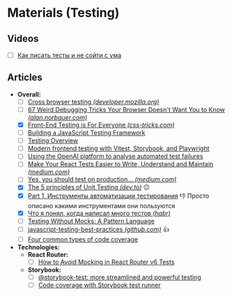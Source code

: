 # Materials (Testing)

## Videos

- [ ] [Как писать тесты и не сойти с ума](https://rutube.ru/video/a3c419bdbf8eff9b843bcfc589c37e72)

## Articles

- **Overall:**
  - [ ] [Cross browser testing _(developer.mozilla.org)_](https://developer.mozilla.org/en-US/docs/Learn/Tools_and_testing/Cross_browser_testing)
  - [ ] [67 Weird Debugging Tricks Your Browser Doesn't Want You to Know _(alan.norbauer.com)_](https://alan.norbauer.com/articles/browser-debugging-tricks)
  - [x] [Front-End Testing is For Everyone _(css-tricks.com)_](https://css-tricks.com/front-end-testing-is-for-everyone/)
  - [ ] [Building a JavaScript Testing Framework](https://cpojer.net/posts/building-a-javascript-testing-framework)
  - [ ] [Testing Overview](https://abseil.io/resources/swe-book/html/ch11.html)
  - [ ] [Modern frontend testing with Vitest, Storybook, and Playwright](https://www.defined.net/blog/modern-frontend-testing)
  - [ ] [Using the OpenAI platform to analyse automated test failures](https://labs.pineview.io/using-openai-platform-to-analyse-automated-test-failures/)
  - [ ] [Make Your React Tests Easier to Write, Understand and Maintain _(medium.com)_](https://itnext.io/make-your-react-tests-easier-to-write-understand-and-maintain-9fa769381d62)
  - [ ] [Yes, you should test on production… _(medium.com)_](https://marcochiappetta.medium.com/yes-you-should-test-on-production-61f6dc61908b)
  - [x] [The 5 principles of Unit Testing _(dev.to)_](https://dev.to/one-beyond/the-5-principles-of-unit-testing-1p5f) 😐
  - [x] [Part 1. Инструменты автоматизации тестирования](https://habr.com/ru/articles/768154/) 👎 Просто описано какими инструментами они пользуются
  - [x] [Что я понял, когда написал много тестов _(habr)_](https://habr.com/ru/companies/tinkoff/articles/753958/)
  - [ ] [Testing Without Mocks: A Pattern Language](https://www.jamesshore.com/v2/projects/nullables/testing-without-mocks)
  - [ ] [javascript-testing-best-practices _(github.com)_](https://github.com/goldbergyoni/javascript-testing-best-practices) 👍
  - [ ] [Four common types of code coverage](https://web.dev/articles/ta-code-coverage)

- **Technologies:**
  - **React Router:**
    - [ ] [How to Avoid Mocking in React Router v6 Tests](https://webup.org/blog/how-to-avoid-mocking-in-react-router-v6-tests/)
  - **Storybook:**
    - [ ] [@storybook-test: more streamlined and powerful testing](https://storybook.js.org/blog/storybook-test/)
    - [ ] [Code coverage with Storybook test runner](https://storybook.js.org/blog/code-coverage-with-the-storybook-test-runner/)
